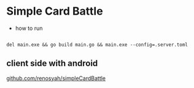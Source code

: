 # Simple Card Battle

* how to run

```

del main.exe && go build main.go && main.exe --config=.server.toml

```

## client side with android

[github.com/renosyah/simpleCardBattle](https://github.com/renosyah/simpleCardBattle)